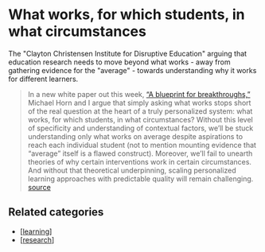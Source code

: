 # What works, for which students, in what circumstances

The "Clayton Christensen Institute for Disruptive Education" arguing that education research needs to move beyond what works - away from gathering evidence for the "average" - towards understanding why it works for different learners.

> In a new white paper out this week, [“A blueprint for breakthroughs,”](http://www.christenseninstitute.org/publications/a-blueprint-for-breakthroughs/) Michael Horn and I argue that simply asking what works stops short of the real question at the heart of a truly personalized system: what works, for which students, in what circumstances? Without this level of specificity and understanding of contextual factors, we’ll be stuck understanding only what works on average despite aspirations to reach each individual student (not to mention mounting evidence that “average” itself is a flawed construct). Moreover, we’ll fail to unearth theories of why certain interventions work in certain circumstances. And without that theoretical underpinning, scaling personalized learning approaches with predictable quality will remain challenging. [source](http://www.christenseninstitute.org/the-inconvenient-truth-about-personalized-learning/)

## Related categories

- [[learning]]
- [[research]]


[//begin]: # "Autogenerated link references for markdown compatibility"
[learning]: ../Learning/learning "Learning"
[research]: research "Research"
[//end]: # "Autogenerated link references"